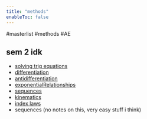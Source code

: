 ```yaml
---
title: "methods"
enableToc: false
---
```

#masterlist #methods #AE
## sem 2 idk
- [solving trig equations](notes/AE/METHODS/solvingTrigEquations.md)
- [differentiation](notes/AE/METHODS/differentiation.md)
- [antidifferentiation](notes/AE/METHODS/antidifferentiation.md)
- [exponentialRelationships](notes/AE/METHODS/exponentialRelationships.md)
- [sequences](notes/AE/METHODS/sequences.md)
- [kinematics](notes/AE/METHODS/kinematics.md)
- [index laws](notes/AE/METHODS/indexLaws.md)
- sequences (no notes on this, very easy stuff i think)